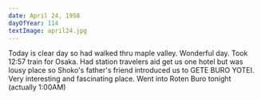 ```yaml
---
date: April 24, 1958
dayOfYear: 114
textImage: april24.jpg
---
```

Today is clear day so had walked thru maple valley. Wonderful day. 
Took 12:57 train for Osaka. Had station travelers aid get us one hotel but was lousy place
so Shoko's father's friend introduced us to GETE BURO YOTEI. Very interesting and fascinating place. Went into Roten Buro tonight (actually 1:00AM)